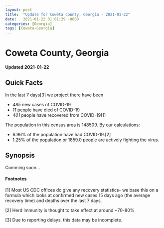 ```yaml
---
layout: post
title:  "Update for Coweta County, Georgia - 2021-01-22"
date:   2021-01-22 01:01:29 -0600
categories: [Georgia]
tags: [Coweta-Georgia]
---
```


# Coweta County, Georgia
#### Updated 2021-01-22

## Quick Facts

In the last 7 days[3] we project there have been
- *485* new cases of COVID-19
- *11* people have died of COVID-19
- *401* people have recovered from COVID-19[1]

The population in this census area is 148509. By our calculations:
- 6.96% of the population have had COVID-19.[2]
- 1.25% of the population or 1859.0 people are actively fighting the virus.

## Synopsis

Comming soon...


#### Footnotes

[1] Most US CDC offices do give any recovery statistics- we base this on a formula which looks at confirmed new cases
15 days ago (the average recovery time) and deaths over the last 7 days.

[2] Herd Immunity is thought to take effect at around ~70-80%

[3] Due to reporting delays, this data may be incomplete.
 
    